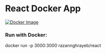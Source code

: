 # React Docker App

[![Docker Image](https://img.shields.io/badge/docker%20image-razannghrayeb/react-blue)](https://hub.docker.com/r/razannghrayeb/react)

### Run with Docker:
docker run -p 3000:3000 razannghrayeb/react
